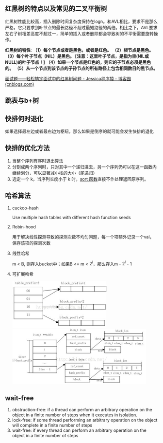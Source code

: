 ## 红黑树的特点以及常见的二叉平衡树

红黑树性能比较高，插入删除时间复杂度保持在logn。和AVL相比，要求不是那么严格，它只要求到叶节点的最长路径不超过最短路径的两倍。相比之下，AVL要求左右子树相差高度不超过一，简单的插入或者删除都会导致树的不平衡需要旋转操作。

**红黑树的特性**:
**（1）每个节点或者是黑色，或者是红色。**
**（2）根节点是黑色。**
**（3）每个叶子节点（NIL）是黑色。 [注意：这里叶子节点，是指为空(NIL或NULL)的叶子节点！]**
**（4）如果一个节点是红色的，则它的子节点必须是黑色的。**
**（5）从一个节点到该节点的子孙节点的所有路径上包含相同数目的黑节点。**

[面试题——轻松搞定面试中的红黑树问题 - Jessica程序猿 - 博客园 (cnblogs.com)](https://www.cnblogs.com/wuchanming/p/4444961.html)

## 跳表与b+树

## 快排何时退化

如果选择最左边或者最右边为枢纽，那么如果是倒序的就可能会发生快排的退化

## 快排的优化方法

1. 当整个序列有序时退出算法
2. 分割成两个序列时，只对其中一个递归进去，另一个序列仍可以在这一函数内继续划分，可以显著减小栈的大小（尾递归）
3. 选定一个 k，当序列长度小于 k 时，[sort 函数](https://www.zhihu.com/search?q=sort+函数&search_source=Entity&hybrid_search_source=Entity&hybrid_search_extra={"sourceType"%3A"answer"%2C"sourceId"%3A20110508})直接不作处理返回原序列。

## 哈希算法

1. cuckoo-hash

   Use multiple hash tables with different hash  function seeds

2. Robin-hood

   用于解决线性探测导致的探测次数不均匀问题，每一个项额外记录一个val，保存该项的探测次数

3. 线性哈希

   m < B, 则存入bucket中；如果B <= m < $2^i$，那么存入m - $2^i$ - 1

4. 可扩展哈希

   <img src="../images/algo&&data-structure/Center.jpeg" alt="img" style="zoom: 80%;" />

   <img src="../images/algo&&data-structure/Center-16506334730952.jpeg" alt="img" style="zoom: 80%;" />

## wait-free

1. obstruction-free: if a thread can perform an arbitrary operation on the object in a finite number of steps when it executes in isolation.
2. lock-free: if some thread performing an arbitrary operation on the object will complete in a finite number of steps
3. wait-free: if every thread can perform an arbitrary operation on the object in a finite number of steps

